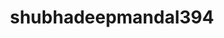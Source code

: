 ---
title: shubhadeepmandal394
github: https://github.com/shubhadeepmandal394
mode: dark
transition: 1s
score: 70.4
archetype:
- Badges | Tags | Icons
- Little Bit of Everything
---